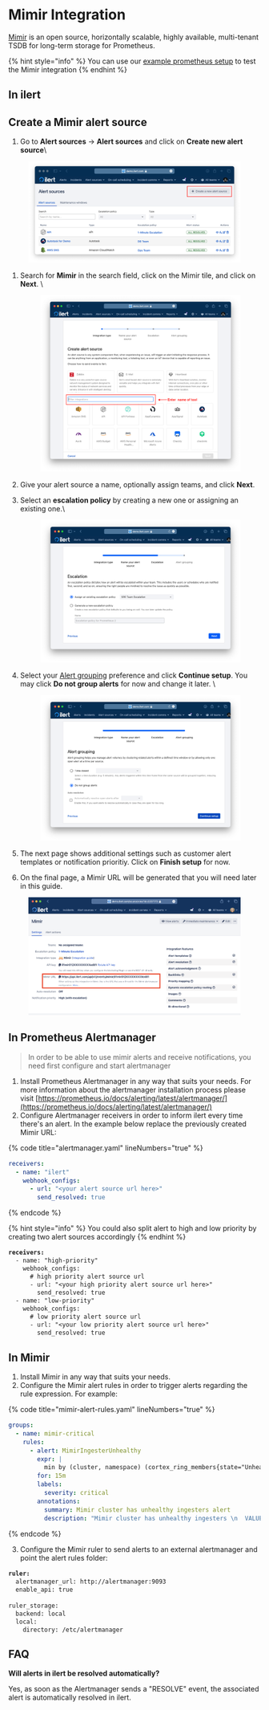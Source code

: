 # Mimir Integration

[Mimir](https://grafana.com/oss/mimir/) is an open source, horizontally scalable, highly available, multi-tenant TSDB for long-term storage for Prometheus.

{% hint style="info" %}
You can use our [example prometheus setup](https://github.com/iLert/prometheus-integration-docs) to test the Mimir integration&#x20;
{% endhint %}

## In ilert <a href="#create-alert-source" id="create-alert-source"></a>

## Create a Mimir alert source <a href="#create-alert-source" id="create-alert-source"></a>

1. Go to **Alert sources** -> **Alert sources** and click on **Create new alert source**\


<figure><img src="../.gitbook/assets/Screenshot 2023-08-28 at 10.21.10.png" alt=""><figcaption></figcaption></figure>

1.  Search for **Mimir** in the search field, click on the Mimir tile, and click on **Next**. \


    <figure><img src="../.gitbook/assets/Screenshot 2023-08-28 at 10.24.23.png" alt=""><figcaption></figcaption></figure>
2. Give your alert source a name, optionally assign teams, and click **Next**.
3.  Select an **escalation policy** by creating a new one or assigning an existing one.\


    <figure><img src="../.gitbook/assets/Screenshot 2023-08-28 at 11.37.47.png" alt=""><figcaption></figcaption></figure>
4.  Select your [Alert grouping](../alerting/alert-sources.md#alert-grouping) preference and click **Continue setup**. You may click **Do not group alerts** for now and change it later. \


    <figure><img src="../.gitbook/assets/Screenshot 2023-08-28 at 11.38.24.png" alt=""><figcaption></figcaption></figure>
5. The next page shows additional settings such as customer alert templates or notification prioritiy. Click on **Finish setup** for now.
6. On the final page, a Mimir URL will be generated that you will need later in this guide.

<figure><img src="../.gitbook/assets/image (94).png" alt=""><figcaption></figcaption></figure>

## In Prometheus Alertmanager  <a href="#create-alert-source" id="create-alert-source"></a>

> In order to be able to use mimir alerts and receive notifications, you need first configure and start alertmanager

1. Install Prometheus Alertmanager in any way that suits your needs. For more information about the alertmanager installation process please visit [https://prometheus.io/docs/alerting/latest/alertmanager/](https://prometheus.io/docs/alerting/latest/alertmanager/)
2. Configure Alertmanager receivers in order to inform ilert every time there's an alert. In the example below replace the previously created Mimir URL:

{% code title="alertmanager.yaml" lineNumbers="true" %}
```yaml
receivers:
  - name: "ilert"
    webhook_configs:
      - url: "<your alert source url here>"
        send_resolved: true
```
{% endcode %}

{% hint style="info" %}
You could also split alert to high and low priority by creating two alert sources accordingly
{% endhint %}

<pre class="language-yaml" data-title="alertmanager.yaml" data-line-numbers><code class="lang-yaml"><strong>receivers:
</strong>  - name: "high-priority"
    webhook_configs:
      # high priority alert source url
      - url: "&#x3C;your high priority alert source url here>"
        send_resolved: true
  - name: "low-priority"
    webhook_configs:
      # low priority alert source url
      - url: "&#x3C;your low priority alert source url here>"
        send_resolved: true
</code></pre>

## In Mimir  <a href="#create-alert-source" id="create-alert-source"></a>

1. Install Mimir in any way that suits your needs.&#x20;
2. Configure the Mimir alert rules in order to trigger alerts regarding the rule expression. For example:

{% code title="mimir-alert-rules.yaml" lineNumbers="true" %}
```yaml
groups:
  - name: mimir-critical
    rules:
      - alert: MimirIngesterUnhealthy
        expr: |
          min by (cluster, namespace) (cortex_ring_members{state="Unhealthy", name="ingester"}) > 0
        for: 15m
        labels:
          severity: critical
        annotations:
          summary: Mimir cluster has unhealthy ingesters alert
          description: "Mimir cluster has unhealthy ingesters \n  VALUE = {{ $value }}\n  LABELS = {{ $labels }}"
```
{% endcode %}

3. Configure the Mimir ruler to send alerts to an external alertmanager and point the alert rules folder:

<pre class="language-yaml" data-title="mimir-config.yaml" data-line-numbers><code class="lang-yaml"><strong>ruler:
</strong>  alertmanager_url: http://alertmanager:9093
  enable_api: true

ruler_storage:
  backend: local
  local:
    directory: /etc/alertmanager
</code></pre>

## FAQ

**Will alerts in ilert be resolved automatically?**

Yes, as soon as the Alertmanager sends a "RESOLVE" event, the associated alert is automatically resolved in ilert.

